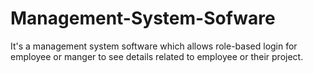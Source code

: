 # Management-System-Sofware
It's a management system software which allows role-based login for employee or manger to see details related to employee or their project.
